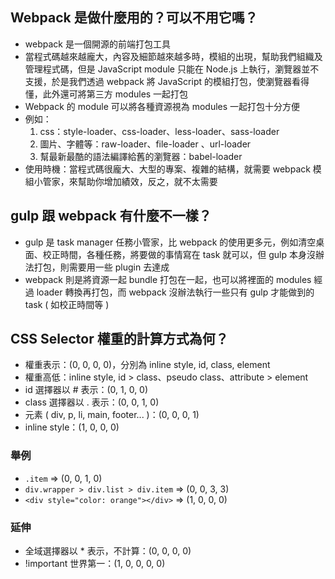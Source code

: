 ## Webpack 是做什麼用的？可以不用它嗎？
- webpack 是一個開源的前端打包工具
- 當程式碼越來越龐大，內容及細節越來越多時，模組的出現，幫助我們組織及管理程式碼，但是 JavaScript module 只能在 Node.js 上執行，瀏覽器並不支援，於是我們透過 webpack 將 JavaScript 的模組打包，使瀏覽器看得懂，此外還可將第三方 modules 一起打包
- Webpack 的 module 可以將各種資源視為 modules 一起打包十分方便
- 例如：
  1. css：style-loader、css-loader、less-loader、sass-loader
  2. 圖片、字體等：raw-loader、file-loader 、url-loader
  3. 幫最新最酷的語法編譯給舊的瀏覽器：babel-loader
- 使用時機：當程式碼很龐大、大型的專案、複雜的結構，就需要 webpack 模組小管家，來幫助你增加績效，反之，就不太需要

## gulp 跟 webpack 有什麼不一樣？
- gulp 是 task manager 任務小管家，比 webpack 的使用更多元，例如清空桌面、校正時間，各種任務，將要做的事情寫在 task 就可以，但 gulp 本身沒辦法打包，則需要用一些 plugin 去達成
- webpack 則是將資源一起 bundle 打包在一起，也可以將裡面的 modules 經過 loader 轉換再打包，而 webpack 沒辦法執行一些只有 gulp 才能做到的 task ( 如校正時間等 )

## CSS Selector 權重的計算方式為何？
- 權重表示：(0, 0, 0, 0)，分別為 inline style, id, class, element
- 權重高低：inline style, id > class、pseudo class、attribute > element
- id 選擇器以 # 表示：(0, 1, 0, 0)
- class 選擇器以 . 表示：(0, 0, 1, 0)
- 元素 ( div, p, li, main, footer... )：(0, 0, 0, 1)
- inline style：(1, 0, 0, 0)
### 舉例
- `.item` ⇒ (0, 0, 1, 0)
- `div.wrapper > div.list > div.item` ⇒ (0, 0, 3, 3)
- `<div style="color: orange"></div>` ⇒ (1, 0, 0, 0)
### 延伸
- 全域選擇器以 * 表示，不計算：(0, 0, 0, 0)
- !important 世界第一：(1, 0, 0, 0, 0)
